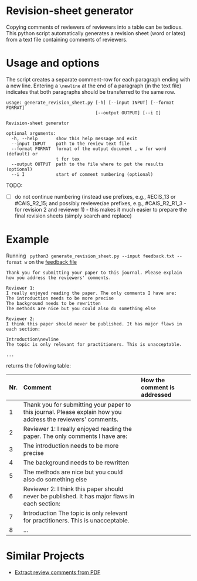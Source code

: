 # Revision-sheet generator

Copying comments of reviewers of reviewers into a table can be tedious.
This python script automatically generates a revision sheet (word or latex) from a text file containing comments of reviewers.

# Usage and options

The script creates a separate comment-row for each paragraph ending with a new line.
Entering a ```\newline``` at the end of a paragraph (in the text file) indicates that both paragraphs should be transferred to the same row.

```
usage: generate_revision_sheet.py [-h] [--input INPUT] [--format FORMAT]
                                  [--output OUTPUT] [--i I]

Revision-sheet generator

optional arguments:
  -h, --help       show this help message and exit
  --input INPUT    path to the review text file
  --format FORMAT  format of the output document , w for word (default) or
                   t for tex
  --output OUTPUT  path to the file where to put the results (optional)
  --i I            start of comment numbering (optional)

```

TODO: 
- [ ] do not continue numbering (instead use prefixes, e.g., #ECIS_13 or #CAIS_R2_15; and possibly reviewer/ae prefixes, e.g., #CAIS_R2_R1_3 - for revision 2 and reviewer 1) - this makes it much easier to prepare the final revision sheets (simply search and replace)


# Example

Running ``` python3 generate_revision_sheet.py --input feedback.txt --format w``` on the [feedback file](feedback.txt)
```
Thank you for submitting your paper to this journal. Please explain how you address the reviewers' comments.

Reviewer 1:
I really enjoyed reading the paper. The only comments I have are:
The introduction needs to be more precise
The background needs to be rewritten
The methods are nice but you could also do something else

Reviewer 2:
I think this paper should never be published. It has major flaws in each section:

Introduction\newline
The topic is only relevant for practitioners. This is unacceptable.

...

```

returns the following table:

| Nr. | Comment                                                                                                      | How the comment is addressed |
| :-- | :----------------------------------------------------------------------------------------------------------- | :--------------------------- |
| 1   | Thank you for submitting your paper to this journal. Please explain how you address the reviewers' comments. |                              |
| 2   | Reviewer 1: I really enjoyed reading the paper. The only comments I have are:                                |                              |
| 3   | The introduction needs to be more precise                                                                    |                              |
| 4   | The background needs to be rewritten                                                                         |                              |
| 5   | The methods are nice but you could also do something else                                                    |                              |
| 6   | Reviewer 2: I think this paper should never be published. It has major flaws in each section:                |                              |
| 7   | Introduction The topic is only relevant for practitioners. This is unacceptable.                             |                              |
| 8   | ...                                                                                                          |                              |

# Similar Projects

- [Extract review comments from PDF](https://github.com/0xabu/pdfannots)

